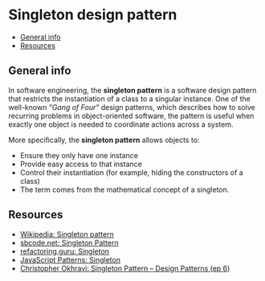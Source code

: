 # Singleton design pattern

- [General info](#general-info)
- [Resources](#resources)

## General info

In software engineering, the **singleton pattern** is a software design pattern that restricts the instantiation of a class to a singular instance. One of the well-known _"Gang of Four"_ design patterns, which describes how to solve recurring problems in object-oriented software, the pattern is useful when exactly one object is needed to coordinate actions across a system.

More specifically, the **singleton pattern** allows objects to:

* Ensure they only have one instance
* Provide easy access to that instance
* Control their instantiation (for example, hiding the constructors of a class)
* The term comes from the mathematical concept of a singleton.

## Resources

* [Wikipedia: Singleton pattern](https://en.wikipedia.org/wiki/Singleton_pattern)
* [sbcode.net: Singleton Pattern](https://sbcode.net/typescript/singleton/)
* [refactoring.guru: Singleton](https://refactoring.guru/design-patterns/singleton)
* [JavaScript Patterns: Singleton](https://javascriptpatterns.vercel.app/patterns/design-patterns/singleton-pattern)
* [Christopher Okhravi: Singleton Pattern – Design Patterns (ep 6)](https://www.youtube.com/watch?v=hUE_j6q0LTQ)